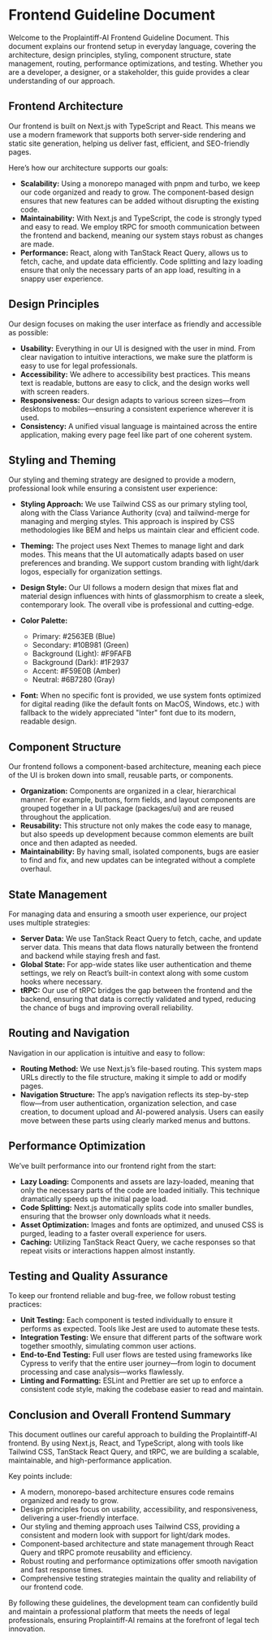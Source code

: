 # Frontend Guideline Document

Welcome to the Proplaintiff-AI Frontend Guideline Document. This document explains our frontend setup in everyday language, covering the architecture, design principles, styling, component structure, state management, routing, performance optimizations, and testing. Whether you are a developer, a designer, or a stakeholder, this guide provides a clear understanding of our approach.

## Frontend Architecture

Our frontend is built on Next.js with TypeScript and React. This means we use a modern framework that supports both server-side rendering and static site generation, helping us deliver fast, efficient, and SEO-friendly pages.

Here’s how our architecture supports our goals:

*   **Scalability:** Using a monorepo managed with pnpm and turbo, we keep our code organized and ready to grow. The component-based design ensures that new features can be added without disrupting the existing code.
*   **Maintainability:** With Next.js and TypeScript, the code is strongly typed and easy to read. We employ tRPC for smooth communication between the frontend and backend, meaning our system stays robust as changes are made.
*   **Performance:** React, along with TanStack React Query, allows us to fetch, cache, and update data efficiently. Code splitting and lazy loading ensure that only the necessary parts of an app load, resulting in a snappy user experience.

## Design Principles

Our design focuses on making the user interface as friendly and accessible as possible:

*   **Usability:** Everything in our UI is designed with the user in mind. From clear navigation to intuitive interactions, we make sure the platform is easy to use for legal professionals.
*   **Accessibility:** We adhere to accessibility best practices. This means text is readable, buttons are easy to click, and the design works well with screen readers.
*   **Responsiveness:** Our design adapts to various screen sizes—from desktops to mobiles—ensuring a consistent experience wherever it is used.
*   **Consistency:** A unified visual language is maintained across the entire application, making every page feel like part of one coherent system.

## Styling and Theming

Our styling and theming strategy are designed to provide a modern, professional look while ensuring a consistent user experience:

*   **Styling Approach:** We use Tailwind CSS as our primary styling tool, along with the Class Variance Authority (cva) and tailwind-merge for managing and merging styles. This approach is inspired by CSS methodologies like BEM and helps us maintain clear and efficient code.

*   **Theming:** The project uses Next Themes to manage light and dark modes. This means that the UI automatically adapts based on user preferences and branding. We support custom branding with light/dark logos, especially for organization settings.

*   **Design Style:** Our UI follows a modern design that mixes flat and material design influences with hints of glassmorphism to create a sleek, contemporary look. The overall vibe is professional and cutting-edge.

*   **Color Palette:**

    *   Primary: #2563EB (Blue)
    *   Secondary: #10B981 (Green)
    *   Background (Light): #F9FAFB
    *   Background (Dark): #1F2937
    *   Accent: #F59E0B (Amber)
    *   Neutral: #6B7280 (Gray)

*   **Font:** When no specific font is provided, we use system fonts optimized for digital reading (like the default fonts on MacOS, Windows, etc.) with fallback to the widely appreciated "Inter" font due to its modern, readable design.

## Component Structure

Our frontend follows a component-based architecture, meaning each piece of the UI is broken down into small, reusable parts, or components.

*   **Organization:** Components are organized in a clear, hierarchical manner. For example, buttons, form fields, and layout components are grouped together in a UI package (packages/ui) and are reused throughout the application.
*   **Reusability:** This structure not only makes the code easy to manage, but also speeds up development because common elements are built once and then adapted as needed.
*   **Maintainability:** By having small, isolated components, bugs are easier to find and fix, and new updates can be integrated without a complete overhaul.

## State Management

For managing data and ensuring a smooth user experience, our project uses multiple strategies:

*   **Server Data:** We use TanStack React Query to fetch, cache, and update server data. This means that data flows naturally between the frontend and backend while staying fresh and fast.
*   **Global State:** For app-wide states like user authentication and theme settings, we rely on React’s built-in context along with some custom hooks where necessary.
*   **tRPC:** Our use of tRPC bridges the gap between the frontend and the backend, ensuring that data is correctly validated and typed, reducing the chance of bugs and improving overall reliability.

## Routing and Navigation

Navigation in our application is intuitive and easy to follow:

*   **Routing Method:** We use Next.js’s file-based routing. This system maps URLs directly to the file structure, making it simple to add or modify pages.
*   **Navigation Structure:** The app’s navigation reflects its step-by-step flow—from user authentication, organization selection, and case creation, to document upload and AI-powered analysis. Users can easily move between these parts using clearly marked menus and buttons.

## Performance Optimization

We’ve built performance into our frontend right from the start:

*   **Lazy Loading:** Components and assets are lazy-loaded, meaning that only the necessary parts of the code are loaded initially. This technique dramatically speeds up the initial page load.
*   **Code Splitting:** Next.js automatically splits code into smaller bundles, ensuring that the browser only downloads what it needs.
*   **Asset Optimization:** Images and fonts are optimized, and unused CSS is purged, leading to a faster overall experience for users.
*   **Caching:** Utilizing TanStack React Query, we cache responses so that repeat visits or interactions happen almost instantly.

## Testing and Quality Assurance

To keep our frontend reliable and bug-free, we follow robust testing practices:

*   **Unit Testing:** Each component is tested individually to ensure it performs as expected. Tools like Jest are used to automate these tests.
*   **Integration Testing:** We ensure that different parts of the software work together smoothly, simulating common user actions.
*   **End-to-End Testing:** Full user flows are tested using frameworks like Cypress to verify that the entire user journey—from login to document processing and case analysis—works flawlessly.
*   **Linting and Formatting:** ESLint and Prettier are set up to enforce a consistent code style, making the codebase easier to read and maintain.

## Conclusion and Overall Frontend Summary

This document outlines our careful approach to building the Proplaintiff-AI frontend. By using Next.js, React, and TypeScript, along with tools like Tailwind CSS, TanStack React Query, and tRPC, we are building a scalable, maintainable, and high-performance application.

Key points include:

*   A modern, monorepo-based architecture ensures code remains organized and ready to grow.
*   Design principles focus on usability, accessibility, and responsiveness, delivering a user-friendly interface.
*   Our styling and theming approach uses Tailwind CSS, providing a consistent and modern look with support for light/dark modes.
*   Component-based architecture and state management through React Query and tRPC promote reusability and efficiency.
*   Robust routing and performance optimizations offer smooth navigation and fast response times.
*   Comprehensive testing strategies maintain the quality and reliability of our frontend code.

By following these guidelines, the development team can confidently build and maintain a professional platform that meets the needs of legal professionals, ensuring Proplaintiff-AI remains at the forefront of legal tech innovation.

